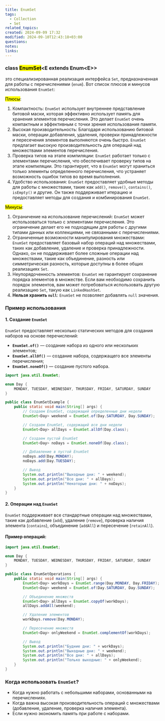 ```yaml
---
title: EnumSet
tags:
  - Collection
  - Set
related_topics: 
created: 2024-09-09 17:32
modified: 2024-09-10T12:43:18+03:00
questions: 
notes: 
links: 
---
```

### class <mark class="hltr-orange">EnumSet</mark><E extends Enum\<E>>

это специализированная реализация интерфейса `Set`, предназначенная для работы с перечислениями (`enum`). Вот список плюсов и минусов использования `EnumSet`:

<mark class="hltr-orange">Плюсы</mark>:

1. Компактность: `EnumSet` использует внутреннее представление битовой маски, которая эффективно использует память для хранения элементов перечисления. Это делает `EnumSet` очень компактным и эффективным с точки зрения использования памяти.
2. Высокая производительность: Благодаря использованию битовой маски, операции добавления, удаления, проверки принадлежности и пересечения элементов выполняются очень быстро. `EnumSet` предлагает высокую производительность для операций над множествами элементов перечисления.
3. Проверка типов на этапе компиляции: `EnumSet` работает только с элементами перечисления, что обеспечивает проверку типов на этапе компиляции. Это гарантирует, что в `EnumSet` могут храниться только элементы определенного перечисления, что устраняет возможность ошибок типов во время выполнения.
4. Удобство использования: `EnumSet` предоставляет удобные методы для работы с множествами, такие как `add()`, `remove()`, `contains()`, `isEmpty()` и другие. Он также поддерживает итерацию и предоставляет методы для создания и комбинирования `EnumSet`.

<mark class="hltr-orange">Минусы</mark>:

1. Ограничение на использование перечислений: `EnumSet` может использоваться только с элементами перечисления. Это ограничение делает его не подходящим для работы с другими типами данных или коллекциями, не связанными с перечислениями.
2. Ограниченные возможности манипулирования множествами: `EnumSet` предоставляет базовый набор операций над множествами, таких как добавление, удаление и проверка принадлежности. Однако, он не поддерживает более сложные операции над множествами, такие как объединение, разность или симметрическая разность, которые доступны в более общих реализациях `Set`.
3. Неупорядоченность элементов: `EnumSet` не гарантирует сохранение порядка элементов в множестве. Если вам необходимо сохранить порядок элементов, вам может потребоваться использовать другую реализацию `Set`, такую как `LinkedHashSet`.
4. **Нельзя хранить `null`**: `EnumSet` не позволяет добавлять `null` значения.

### Пример использования

#### 1. Создание `EnumSet`

`EnumSet` предоставляет несколько статических методов для создания наборов на основе перечислений:

- **`EnumSet.of()`** — создание набора из одного или нескольких элементов;
- **`EnumSet.allOf()`** — создание набора, содержащего все элементы перечисления;
- **`EnumSet.noneOf()`** — создание пустого набора.

```java
import java.util.EnumSet;

enum Day {
    MONDAY, TUESDAY, WEDNESDAY, THURSDAY, FRIDAY, SATURDAY, SUNDAY
}

public class EnumSetExample {
    public static void main(String[] args) {
        // Создаем EnumSet, содержащий определенные дни недели
        EnumSet<Day> weekend = EnumSet.of(Day.SATURDAY, Day.SUNDAY);

        // Создаем EnumSet, содержащий все дни недели
        EnumSet<Day> allDays = EnumSet.allOf(Day.class);

        // Создаем пустой EnumSet
        EnumSet<Day> noDays = EnumSet.noneOf(Day.class);

        // Добавление в пустой EnumSet
        noDays.add(Day.MONDAY);
        noDays.add(Day.TUESDAY);

        // Вывод
        System.out.println("Выходные дни: " + weekend);
        System.out.println("Все дни: " + allDays);
        System.out.println("Некоторые дни: " + noDays);
    }
}

```


#### 2. Операции над `EnumSet`

`EnumSet` поддерживает все стандартные операции над множествами, такие как добавление (`add`), удаление (`remove`), проверка наличия элемента (`contains`), объединение (`addAll`) и пересечение (`retainAll`).

#### Пример операций:

```java
import java.util.EnumSet;

enum Day {
    MONDAY, TUESDAY, WEDNESDAY, THURSDAY, FRIDAY, SATURDAY, SUNDAY
}

public class EnumSetOperations {
    public static void main(String[] args) {
        EnumSet<Day> workDays = EnumSet.range(Day.MONDAY, Day.FRIDAY);  // Множество будних дней
        EnumSet<Day> weekend = EnumSet.of(Day.SATURDAY, Day.SUNDAY);    // Множество выходных

        // Объединение множеств
        EnumSet<Day> allDays = EnumSet.copyOf(workDays);
        allDays.addAll(weekend);

        // Удаление элементов
        workDays.remove(Day.MONDAY);

        // Пересечение множеств
        EnumSet<Day> onlyWeekend = EnumSet.complementOf(workDays);

        // Вывод
        System.out.println("Будние дни: " + workDays);
        System.out.println("Выходные дни: " + weekend);
        System.out.println("Все дни: " + allDays);
        System.out.println("Только выходные: " + onlyWeekend);
    }
}

```
### Когда использовать `EnumSet`?

- Когда нужно работать с небольшими наборами, основанными на перечислениях.
- Когда важна высокая производительность операций с множествами (добавление, удаление, проверка наличия элемента).
- Если нужно экономить память при работе с наборами.